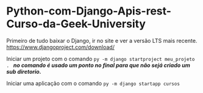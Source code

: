 # Python-com-Django-Apis-rest-Curso-da-Geek-University

Primeiro de tudo baixar o Django, ir no site e ver a versão LTS mais recente. 
https://www.djangoproject.com/download/

Iniciar um projeto com o comando
`py -m django startproject meu_projeto . `
_**no comando é usado um ponto no final para que não sejá 
criado um sub diretorio.**_

Iniciar uma aplicação com o comando
`py -m django startapp cursos`